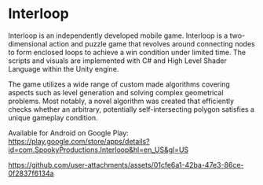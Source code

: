 # Interloop

Interloop is an independently developed mobile game. Interloop is a two-dimensional action and puzzle game that revolves around connecting nodes to form enclosed loops
to achieve a win condition under limited time.
The scripts and visuals are implemented with C# and High Level Shader Language within the Unity engine.

The game utilizes a wide range of custom made algorithms covering aspects such as level generation and solving complex geometrical problems. 
Most notably, a novel algorithm was created that efficiently checks whether an arbitrary, potentially self-intersecting polygon satisfies a unique gameplay condition.

Available for Android on Google Play: https://play.google.com/store/apps/details?id=com.SpookyProductions.Interloop&hl=en_US&gl=US

https://github.com/user-attachments/assets/01cfe6a1-42ba-47e3-86ce-0f2837f6134a
